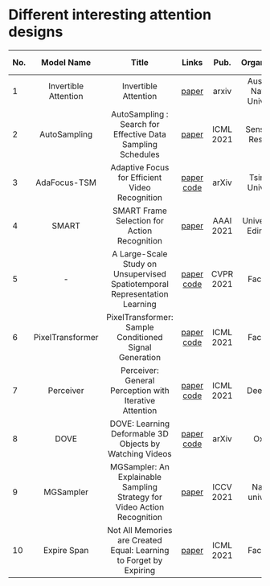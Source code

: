# Different interesting attention designs

|No.  |Model Name |Title |Links |Pub. | Organization| Release Time |
|-----|:-----:|:-----:|:-----:|:--------:|:---:|:-------:|
|1|Invertible Attention |Invertible Attention |[paper](https://arxiv.org/pdf/2106.09003.pdf) |arxiv|Australian National University|27 Jun 2021|
|2|AutoSampling| AutoSampling : Search for Effective Data Sampling Schedules| [paper](https://arxiv.org/pdf/2105.13695.pdf) | ICML 2021|SenseTime Research  | 28 May 2021|
|3|AdaFocus-TSM| Adaptive Focus for Efficient Video Recognition | [paper](https://arxiv.org/pdf/2105.03245.pdf) [code](https://github.com/blackfeather-wang/AdaFocus) | arXiv | Tsinghua University | 7 May 2021|
|4| SMART| SMART Frame Selection for Action Recognition| [paper](https://arxiv.org/pdf/2012.10671.pdf) |AAAI 2021| University of Edinburgh | 19 Dec 2020|
|5|-| A Large-Scale Study on Unsupervised Spatiotemporal Representation Learning | [paper](https://openaccess.thecvf.com/content/CVPR2021/papers/Feichtenhofer_A_Large-Scale_Study_on_Unsupervised_Spatiotemporal_Representation_Learning_CVPR_2021_paper.pdf) [code](https://github.com/facebookresearch/SlowFast) | CVPR 2021 | Facebook | 29 Apr 2021|
|6| PixelTransformer| PixelTransformer: Sample Conditioned Signal Generation  |[paper](https://arxiv.org/abs/2103.15813) [code](https://shubhtuls.github.io/PixelTransformer/)| ICML 2021 | Facebook | 29 Mar 2021|
|7| Perceiver | Perceiver: General Perception with Iterative Attention | [paper](https://arxiv.org/pdf/2103.03206.pdf) [code](https://github.com/lucidrains/perceiver-pytorch) | ICML 2021 | DeepMind | 23 Jun 2021|
|8 | DOVE| DOVE: Learning Deformable 3D Objects by Watching Videos|[paper](https://arxiv.org/pdf/2107.10844.pdf) [code](https://dove3d.github.io/) | arXiv | Oxford | 22 Jul 2021 |
|9| MGSampler| MGSampler: An Explainable Sampling Strategy for Video Action Recognition| [paper](https://arxiv.org/abs/2104.09952)| ICCV 2021 | Nanjing university | 20 Apr 2021|
|10| Expire Span| Not All Memories are Created Equal: Learning to Forget by Expiring | [paper](https://arxiv.org/pdf/2105.06548.pdf)| ICML 2021 | Facebook | 13 Jun 2021|
